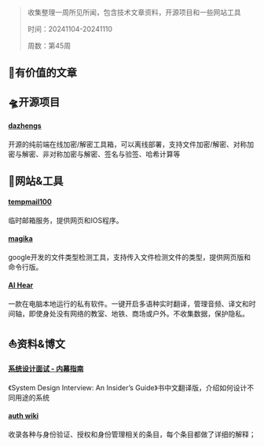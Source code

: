 >收集整理一周所见所闻，包含技术文章资料，开源项目和一些网站工具
>
>时间：20241104-20241110
>
>周数：第45周

## 📜有价值的文章


## 🛸开源项目

#### [dazhengs](https://github.com/dazhengs/tools)
开源的纯前端在线加密/解密工具箱，可以离线部署，支持文件加密/解密、对称加密与解密、非对称加密与解密、签名与验签、哈希计算等

## 🚀网站&工具
#### [tempmail100](https://tempmail100.com/)
临时邮箱服务，提供网页和IOS程序。

#### [magika](https://google.github.io/magika/)
google开发的文件类型检测工具，支持传入文件检测文件的类型，提供网页版和命令行版。

#### [AI Hear](https://hear.thucydides.net/zh-cn/)
一款在电脑本地运行的私有软件。一键开启多语种实时翻译，管理音频、译文和时间轴，即使身处没有网络的教室、地铁、商场或户外。不收集数据，保护隐私。

## ⛵资料&博文

#### [系统设计面试 - 内幕指南](https://learning-guide.gitbook.io/system-design-interview)
《System Design Interview: An Insider’s Guide》书中文翻译版，介绍如何设计不同用途的系统

#### [auth wiki](https://auth.wiki/)
收录各种与身份验证、授权和身份管理相关的条目，每个条目都做了详细的解释；